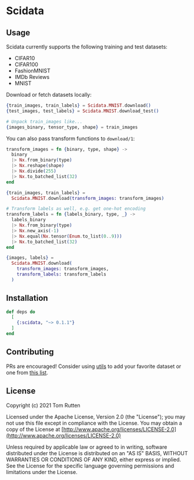 # Scidata

## Usage

Scidata currently supports the following training and test datasets:

- CIFAR10
- CIFAR100
- FashionMNIST
- IMDb Reviews
- MNIST

Download or fetch datasets locally:

```elixir
{train_images, train_labels} = Scidata.MNIST.download()
{test_images, test_labels} = Scidata.MNIST.download_test()

# Unpack train_images like...
{images_binary, tensor_type, shape} = train_images
```

You can also pass transform functions to `download/1`:

```elixir
transform_images = fn {binary, type, shape} ->
  binary
  |> Nx.from_binary(type)
  |> Nx.reshape(shape)
  |> Nx.divide(255)
  |> Nx.to_batched_list(32)
end

{train_images, train_labels} =
  Scidata.MNIST.download(transform_images: transform_images)

# Transform labels as well, e.g. get one-hot encoding
transform_labels = fn {labels_binary, type, _} ->
  labels_binary
  |> Nx.from_binary(type)
  |> Nx.new_axis(-1)
  |> Nx.equal(Nx.tensor(Enum.to_list(0..9)))
  |> Nx.to_batched_list(32)
end

{images, labels} =
  Scidata.MNIST.download(
    transform_images: transform_images,
    transform_labels: transform_labels
  )
```

## Installation

```elixir
def deps do
  [
    {:scidata, "~> 0.1.1"}
  ]
end
```

## Contributing

PRs are encouraged! Consider using [utils](https://github.com/elixir-nx/scidata/blob/master/lib/scidata/utils.ex) to add your favorite dataset or one from [this list](https://github.com/elixir-nx/scidata/issues/16).

## License

Copyright (c) 2021 Tom Rutten

Licensed under the Apache License, Version 2.0 (the "License");
you may not use this file except in compliance with the License.
You may obtain a copy of the License at [http://www.apache.org/licenses/LICENSE-2.0](http://www.apache.org/licenses/LICENSE-2.0)

Unless required by applicable law or agreed to in writing, software
distributed under the License is distributed on an "AS IS" BASIS,
WITHOUT WARRANTIES OR CONDITIONS OF ANY KIND, either express or implied.
See the License for the specific language governing permissions and
limitations under the License.

